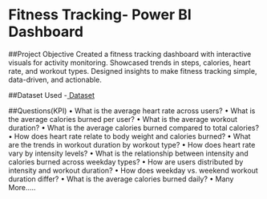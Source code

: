 # Fitness Tracking- Power BI Dashboard

##Project Objective
Created a fitness tracking dashboard with interactive visuals for activity monitoring.  Showcased trends in steps, calories, heart rate, and workout types.  Designed insights to make fitness tracking simple, data-driven, and actionable.

##Dataset Used
-<a href="https://github.com/nikitau18/Fitness-Tracking---Power-BI-Dashboard/blob/main/fitness%20tracking.xlsx"> Dataset</a>

##Questions(KPI)
•	What is the average heart rate across users?
•	What is the average calories burned per user?
•	What is the average workout duration?
•	What is the average calories burned compared to total calories?
•	How does heart rate relate to body weight and calories burned?
•	What are the trends in workout duration by workout type?
•	How does heart rate vary by intensity levels?
•	What is the relationship between intensity and calories burned across weekday types?
•	How are users distributed by intensity and workout duration?
•	How does weekday vs. weekend workout duration differ?
•	What is the average calories burned daily?
•	Many More…..











